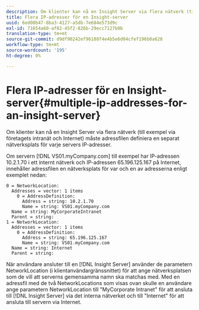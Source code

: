 ```yaml
---
description: Om klienter kan nå en Insight Server via flera nätverk (till exempel via företagets intranät och Internet) måste adressfilen definiera en separat nätverksplats för varje servers IP-adresser.
title: Flera IP-adresser för en Insight-server
uuid: 6ed00b47-8ba3-4127-a5db-7e684e573d9c
exl-id: 71654a60-af82-45f2-826b-29ecc7127b0b
translation-type: tm+mt
source-git-commit: d9df90242ef96188f4e4b5e6d04cfef196b0a628
workflow-type: tm+mt
source-wordcount: '195'
ht-degree: 0%

---
```


# Flera IP-adresser för en Insight-server{#multiple-ip-addresses-for-an-insight-server}

Om klienter kan nå en Insight Server via flera nätverk (till exempel via företagets intranät och Internet) måste adressfilen definiera en separat nätverksplats för varje servers IP-adresser.

Om servern [!DNL VS01.myCompany.com] till exempel har IP-adressen 10.2.1.70 i ett internt nätverk och IP-adressen 65.196.125.167 på Internet, innehåller adressfilen en nätverksplats för var och en av adresserna enligt exemplet nedan:

```
0 = NetworkLocation: 
  Addresses = vector: 1 items
    0 = AddressDefinition: 
      Address = string: 10.2.1.70
      Name = string: VS01.myCompany.com
  Name = string: MyCorporateIntranet
  Parent = string: 
1 = NetworkLocation: 
  Addresses = vector: 1 items
    0 = AddressDefinition: 
      Address = string: 65.196.125.167
      Name = string: VS01.myCompany.com
  Name = string: Internet
  Parent = string:
```

När användare ansluter till en [!DNL Insight Server] använder de parametern NetworkLocation (i klientanvändargränssnittet) för att ange nätverksplatsen som de vill att serverns gemensamma namn ska matchas med. Med en adressfil med de två NetworkLocations som visas ovan skulle en användare ange parametern NetworkLocation till &quot;MyCorporate Intranet&quot; för att ansluta till [!DNL Insight Server] via det interna nätverket och till &quot;Internet&quot; för att ansluta till servern via Internet.
